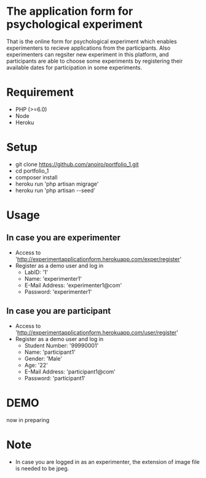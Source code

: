 # The application form for psychological experiment
That is the online form for psychological experiment which enables experimenters to recieve applications from the participants. Also experimenters can regsiter new experiment in this platform, and participants are able to choose some experiments by registering their available dates for participation in some experiments.

# Requirement
- PHP (>=6.0)
- Node
- Heroku

# Setup
- git clone https://github.com/anoiro/portfolio_1.git
- cd portfolio_1
- composer install
- heroku run 'php artisan migrage'
- heroku run 'php artisan --seed'

# Usage

## In case you are experimenter
- Access to 'http://experimentapplicationform.herokuapp.com/exper/register'
- Register as a demo user and log in
    - LabID: '1'
    - Name: 'experimenter1'
    - E-Mail Address: 'experimenter1@com'
    - Password: 'experimenter1'

## In case you are participant
- Access to 'http://experimentapplicationform.herokuapp.com/user/register'
- Register as a demo user and log in
    - Student Number: '99990001'
    - Name: 'participant1'
    - Gender: 'Male'
    - Age: '22'
    - E-Mail Address: 'participant1@com'
    - Password: 'participant1'

# DEMO
now in preparing

# Note
- In case you are logged in as an experimenter, the extension of image file is needed to be jpeg.
